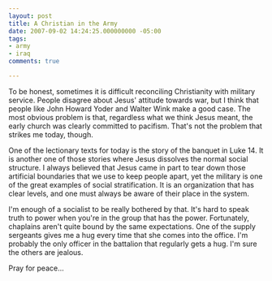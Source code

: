 ```yaml
---
layout: post
title: A Christian in the Army
date: 2007-09-02 14:24:25.000000000 -05:00
tags:
- army
- iraq 
comments: true

---
```

<p>To be honest, sometimes it is difficult reconciling Christianity with military service. People disagree about Jesus' attitude towards war, but I think that people like John Howard Yoder and Walter Wink make a good case. The most obvious problem is that, regardless what we think Jesus meant, the early church was clearly committed to pacifism. That's not the problem that strikes me today, though.</p>
<p>One of the lectionary texts for today is the story of the banquet in Luke 14. It is another one of those stories where Jesus dissolves the normal social structure. I always believed that Jesus came in part to tear down those artificial boundaries that we use to keep people apart, yet the military is one of the great examples of social stratification. It is an organization that has clear levels, and one must always be aware of their place in the system.</p>
<p>I'm enough of a socialist to be really bothered by that. It's hard to speak truth to power when you're in the group that has the power. Fortunately, chaplains aren't quite bound by the same expectations. One of the supply sergeants gives me a hug every time that she comes into the office. I'm probably the only officer in the battalion that regularly gets a hug. I'm sure the others are jealous.</p>
<p>Pray for peace...</p>
